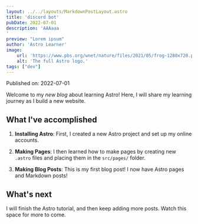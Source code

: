 ```yaml
---
layout: ../../layouts/MarkdownPostLayout.astro
title: 'discord bot'
pubDate: 2022-07-01
description: 'AAAaaa
'
preview: "Lorem ipsum"
author: 'Astro Learner'
image:
    url: 'https://www.pbs.org/wnet/nature/files/2021/05/frog-1280x720.png'
    alt: 'The full Astro logo.'
tags: ["dev"]
---
```



Published on: 2022-07-01

Welcome to my _new blog_ about learning Astro! Here, I will share my learning journey as I build a new website.

## What I've accomplished

1. **Installing Astro**: First, I created a new Astro project and set up my online accounts.

2. **Making Pages**: I then learned how to make pages by creating new `.astro` files and placing them in the `src/pages/` folder.

3. **Making Blog Posts**: This is my first blog post! I now have Astro pages and Markdown posts!

## What's next

I will finish the Astro tutorial, and then keep adding more posts. Watch this space for more to come.
